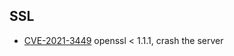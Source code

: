 ## SSL
* [CVE-2021-3449](https://github.com/terorie/cve-2021-3449) openssl < 1.1.1, crash the server
